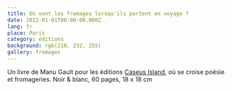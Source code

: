 ```yaml
---
title: Où vont les fromages lorsqu'ils partent en voyage ?
date: 2022-01-01T00:00:00.000Z
lang: fr
place: Paris
category: éditions
background: rgb(210, 232, 255)
gallery: fromages
---
```

Un livre de Manu Gault pour les éditions [Caseus Island](https://editionscaseusisland.fr/), où se croise poésie et fromageries. Noir & blanc, 60 pages, 18 x 18 cm 